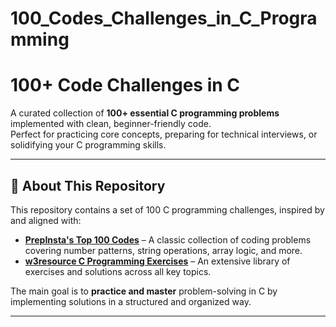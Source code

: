 # 100_Codes_Challenges_in_C_Programming

# 100+ Code Challenges in C

A curated collection of **100+ essential C programming problems** implemented with clean, beginner-friendly code.  
Perfect for practicing core concepts, preparing for technical interviews, or solidifying your C programming skills.

---

## 📌 About This Repository

This repository contains a set of 100 C programming challenges, inspired by and aligned with:

- **[PrepInsta's Top 100 Codes](https://prepinsta.com/top-100-codes/)** – A classic collection of coding problems covering number patterns, string operations, array logic, and more.  
- **[w3resource C Programming Exercises](https://www.w3resource.com/c-programming-exercises/)** – An extensive library of exercises and solutions across all key topics.

The main goal is to **practice and master** problem-solving in C by implementing solutions in a structured and organized way.

---

